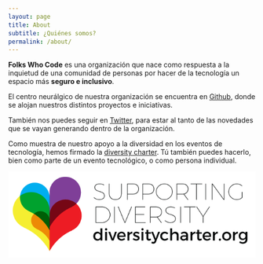 ```yaml
---
layout: page
title: About
subtitle: ¿Quiénes somos?
permalink: /about/
---
```


**Folks Who Code** es una organización que nace como respuesta a la inquietud de una comunidad de personas por hacer de la tecnología un espacio más **seguro e inclusivo**.

El centro neurálgico de nuestra organización se encuentra en [Github](https://github.com/folkswhocode), donde se alojan nuestros distintos proyectos e iniciativas.

También nos puedes seguir en [Twitter](https://twitter.com/folkswhocode), para estar al tanto de las novedades que se vayan generando dentro de la organización.

Como muestra de nuestro apoyo a la diversidad en los eventos de tecnología, hemos firmado la [diversity charter](http://diversitycharter.org/). Tú también puedes hacerlo, bien como parte de un evento tecnológico,
o como persona individual.

![Diversity Charter](/assets/vendor/images/diversitycharterlogo.png)
